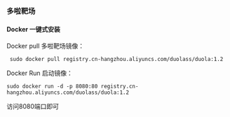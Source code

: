 ### 多啦靶场

#### Docker 一键式安装

Docker pull 多啦靶场镜像：

` sudo docker pull registry.cn-hangzhou.aliyuncs.com/duolass/duola:1.2`

Docker Run 启动镜像：

`sudo docker run -d -p 8080:80 registry.cn-hangzhou.aliyuncs.com/duolass/duola:1.2`

访问8080端口即可